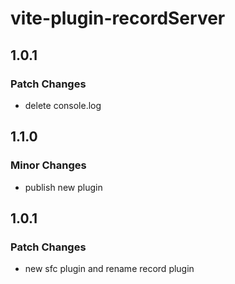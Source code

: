 # vite-plugin-recordServer

## 1.0.1

### Patch Changes

- delete console.log

## 1.1.0

### Minor Changes

- publish new plugin

## 1.0.1

### Patch Changes

- new sfc plugin and rename record plugin
